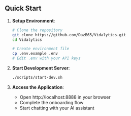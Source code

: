 ## Quick Start

1. **Setup Environment**:
   ```bash
   # Clone the repository
   git clone https://github.com/DazB65/Vidalytics.git
   cd Vidalytics
   
   # Create environment file
   cp .env.example .env
   # Edit .env with your API keys
   ```

2. **Start Development Server**:
   ```bash
   ./scripts/start-dev.sh
   ```

3. **Access the Application**:
   - Open http://localhost:8888 in your browser
   - Complete the onboarding flow
   - Start chatting with your AI assistant
